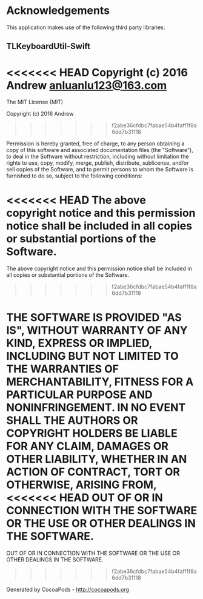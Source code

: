 # Acknowledgements
This application makes use of the following third party libraries:

## TLKeyboardUtil-Swift

<<<<<<< HEAD
Copyright (c) 2016 Andrew <anluanlu123@163.com>
=======
The MIT License (MIT)

Copyright (c) 2016 Andrew
>>>>>>> f2abe36cfdbc7fabae54b4faff1f8a6dd7b31118

Permission is hereby granted, free of charge, to any person obtaining a copy
of this software and associated documentation files (the "Software"), to deal
in the Software without restriction, including without limitation the rights
to use, copy, modify, merge, publish, distribute, sublicense, and/or sell
copies of the Software, and to permit persons to whom the Software is
furnished to do so, subject to the following conditions:

<<<<<<< HEAD
The above copyright notice and this permission notice shall be included in
all copies or substantial portions of the Software.
=======
The above copyright notice and this permission notice shall be included in all
copies or substantial portions of the Software.
>>>>>>> f2abe36cfdbc7fabae54b4faff1f8a6dd7b31118

THE SOFTWARE IS PROVIDED "AS IS", WITHOUT WARRANTY OF ANY KIND, EXPRESS OR
IMPLIED, INCLUDING BUT NOT LIMITED TO THE WARRANTIES OF MERCHANTABILITY,
FITNESS FOR A PARTICULAR PURPOSE AND NONINFRINGEMENT. IN NO EVENT SHALL THE
AUTHORS OR COPYRIGHT HOLDERS BE LIABLE FOR ANY CLAIM, DAMAGES OR OTHER
LIABILITY, WHETHER IN AN ACTION OF CONTRACT, TORT OR OTHERWISE, ARISING FROM,
<<<<<<< HEAD
OUT OF OR IN CONNECTION WITH THE SOFTWARE OR THE USE OR OTHER DEALINGS IN
THE SOFTWARE.
=======
OUT OF OR IN CONNECTION WITH THE SOFTWARE OR THE USE OR OTHER DEALINGS IN THE
SOFTWARE.
>>>>>>> f2abe36cfdbc7fabae54b4faff1f8a6dd7b31118

Generated by CocoaPods - http://cocoapods.org
